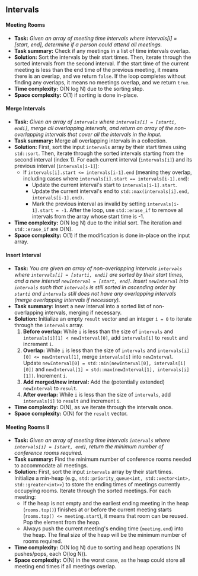 ## Intervals

#### Meeting Rooms

*   **Task:** *Given an array of meeting time intervals where intervals[i] = [start, end], determine if a person could attend all meetings.*
*   **Task summary:** Check if any meetings in a list of time intervals overlap.
*   **Solution:** Sort the intervals by their start times. Then, iterate through the sorted intervals from the second interval. If the start time of the current meeting is less than the end time of the previous meeting, it means there is an overlap, and we return `false`. If the loop completes without finding any overlaps, it means no meetings overlap, and we return `true`.
*   **Time complexity:** O(N log N) due to the sorting step.
*   **Space complexity:** O(1) if sorting is done in-place.

#### Merge Intervals

*   **Task:** *Given an array of `intervals` where `intervals[i] = [starti, endi]`, merge all overlapping intervals, and return an array of the non-overlapping intervals that cover all the intervals in the input.*
*   **Task summary:** Merge all overlapping intervals in a collection.
*   **Solution:** First, sort the input `intervals` array by their start times using `std::sort`. Then, iterate through the sorted intervals starting from the second interval (index 1). For each current interval (`intervals[i]`) and its previous interval (`intervals[i-1]`):
    -   If `intervals[i].start <= intervals[i-1].end` (meaning they overlap, including cases where `intervals[i].start == intervals[i-1].end`):
        -   Update the current interval's start to `intervals[i-1].start`.
        -   Update the current interval's end to `std::max(intervals[i].end, intervals[i-1].end)`.
        -   Mark the previous interval as invalid by setting `intervals[i-1].start = -1`.
    After the loop, use `std::erase_if` to remove all intervals from the array whose start time is -1.
*   **Time complexity:** O(N log N) due to the initial sort. The iteration and `std::erase_if` are O(N).
*   **Space complexity:** O(1) if the modification is done in-place on the input array.

#### Insert Interval

*   **Task:** *You are given an array of non-overlapping intervals `intervals` where `intervals[i] = [starti, endi]` are sorted by their start times, and a new interval `newInterval = [start, end]`. Insert `newInterval` into `intervals` such that `intervals` is still sorted in ascending order by `starti` and `intervals` still does not have any overlapping intervals (merge overlapping intervals if necessary).*
*   **Task summary:** Insert a new interval into a sorted list of non-overlapping intervals, merging if necessary.
*   **Solution:** Initialize an empty `result` vector and an integer `i = 0` to iterate through the `intervals` array.
    1.  **Before overlap:** While `i` is less than the size of `intervals` and `intervals[i][1] < newInterval[0]`, add `intervals[i]` to `result` and increment `i`.
    2.  **Overlap:** While `i` is less than the size of `intervals` and `intervals[i][0] <= newInterval[1]`, merge `intervals[i]` into `newInterval`. Update `newInterval[0] = std::min(newInterval[0], intervals[i][0])` and `newInterval[1] = std::max(newInterval[1], intervals[i][1])`. Increment `i`.
    3.  **Add merged/new interval:** Add the (potentially extended) `newInterval` to `result`.
    4.  **After overlap:** While `i` is less than the size of `intervals`, add `intervals[i]` to `result` and increment `i`.
*   **Time complexity:** O(N), as we iterate through the intervals once.
*   **Space complexity:** O(N) for the `result` vector.

#### Meeting Rooms II

*   **Task:** *Given an array of meeting time intervals `intervals` where `intervals[i] = [start, end]`, return the minimum number of conference rooms required.*
*   **Task summary:** Find the minimum number of conference rooms needed to accommodate all meetings.
*   **Solution:** First, sort the input `intervals` array by their start times. Initialize a min-heap (e.g., `std::priority_queue<int, std::vector<int>, std::greater<int>>`) to store the ending times of meetings currently occupying rooms. Iterate through the sorted meetings. For each meeting:
    -   If the heap is not empty and the earliest ending meeting in the heap (`rooms.top()`) finishes at or before the current meeting starts (`rooms.top() <= meeting.start`), it means that room can be reused. Pop the element from the heap.
    -   Always push the current meeting's ending time (`meeting.end`) into the heap.
    The final size of the heap will be the minimum number of rooms required.
*   **Time complexity:** O(N log N) due to sorting and heap operations (N pushes/pops, each O(log N)).
*   **Space complexity:** O(N) in the worst case, as the heap could store all meeting end times if all meetings overlap.
